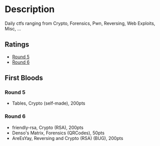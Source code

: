 # Description
Daily ctfs ranging from Crypto, Forensics, Pwn, Reversing, Web Exploits, Misc, ...

## Ratings
- [Round 5](https://github.com/cailllev/CyberSec_Public/blob/main/ctf/imaginary/Round5/README.md)
- [Round 6](https://github.com/cailllev/CyberSec_Public/blob/main/ctf/imaginary/Round6/README.md)

## First Bloods
### Round 5
 - Tables, Crypto (self-made), 200pts
 
### Round 6
 - friendly-rsa, Crypto (RSA), 200pts
 - Denso's Matrix, Forensics (QRCodes), 50pts
 - AreEsYay, Reversing and Crypto (RSA) (BUG), 200pts
